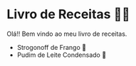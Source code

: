 # Livro de Receitas :man_cook: 

Olá!! Bem vindo ao meu livro de receitas.

- Strogonoff de Frango :chicken: 
- Pudim de Leite Condensado 🍮
